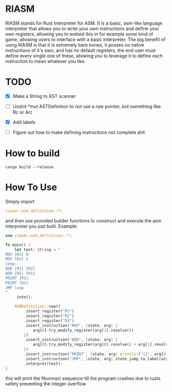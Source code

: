 # RIASM
RIASM stands for Rust Interpreter for ASM. It is a basic, asm-like language interpreter that allows you to write your own instructions and define your own registers, allowing you to embed this in for example some kind of game,
allowing users to interface with a basic interpreter. The big benefit of using RIASM is that it is extremely bare bones, it posses no native instructions of it's own, and has no default registers, the end user must define
every single one of these, allowing you to leverage it to define each instruction to mean whatever you like.

# TODO

- [x] Make a String to AST scanner
- [ ] Unshit *mut ASTDefinition to not use a raw pointer, but something like Rc or Arc
- [x] Add labels
- [ ] Figure out how to make defining instructions not complete shit


# How to build

``` shell
cargo build --release
```

# How To Use
Simply import 

``` rust
riasm::asm_definition::*;
```



and then use provided builder functions to construct and execute the asm interpreter you just built.
Example:

``` rust
use riasm::asm_definition::*;

fn main() {
    let text: String = "
MOV [R1] 0
MOV [R2] 1
loop:
ADD [R1] [R2]
ADD [R2] [R1]
PRINT [R1]
PRINT [R2]
JMP loop
"
    .into();

    ASMDefinition::new()
        .insert_register("R1")
        .insert_register("R2")
        .insert_register("R3")
        .insert_instruction("MOV", |state, arg| {
            arg[0].try_modify_register(arg[1].resolve())
        })
        .insert_instruction("ADD", |state, arg| {
            arg[0].try_modify_register(arg[0].resolve() + arg[1].resolve())
        })
        .insert_instruction("PRINT", |state, arg| println!("{}", arg[0].resolve()))
        .insert_instruction("JMP", |state, arg| state.jump_to_label(arg[0].resolve()))
        .interpret(text);
}
```
this will print the fibonnaci sequence till the program crashes due to rusts safety preventing the integer overflow

